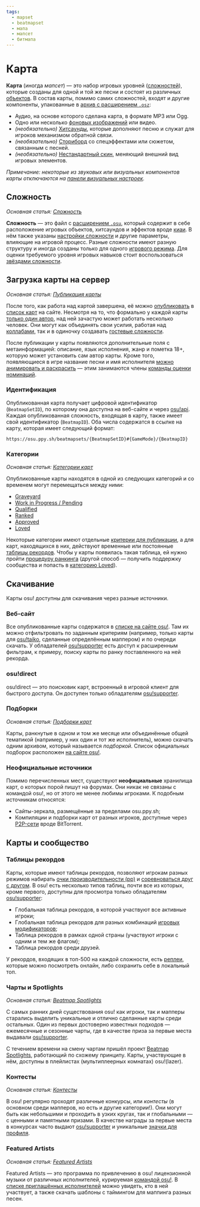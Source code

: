```yaml
---
tags:
  - mapset
  - beatmapset
  - мапа
  - мапсет
  - битмапа
---
```


# Карта

**Карта** (иногда *мапсет*) — это набор игровых уровней ([сложностей](#сложность)), которые созданы для одной и той же песни и состоят из различных [объектов](/wiki/Hit_object). В состав карты, помимо самих сложностей, входят и другие компоненты, упакованные в [архив с расширением `.osz`](/wiki/osu!_File_Formats/Osz_(file_format)):

- Аудио, на основе которого сделана карта, в формате MP3 или Ogg.
- Одно или несколько [фоновых изображений](/wiki/Beatmap/Background) или видео.
- *(необязательно)* [Хитсаунды](/wiki/Beatmapping/Hitsound), которые дополняют песню и служат для игроков механизмом обратной связи.
- *(необязательно)* [Сториборд](/wiki/Storyboard) со спецэффектами или сюжетом, связанным с песней.
- *(необязательно)* [Нестандартный скин](/wiki/Skinning), меняющий внешний вид игровых элементов.

*Примечание: некоторые из звуковых или визуальных компонентов карты отключаются на [панели визуальных настроек](/wiki/Client/Interface/Visual_settings).*

## Сложность

*Основная статья: [Сложность](/wiki/Beatmap/Difficulty)*

**Сложность** — это файл с [расширением `.osu`](/wiki/osu!_File_Formats/Osu_(file_format)), который содержит в себе расположение игровых объектов, хитсаундов и эффектов вроде [киаи](/wiki/Gameplay/Kiai_time). В нём также указаны [настройки сложности](/wiki/Client/Beatmap_editor/Song_Setup#сложность) и другие параметры, влияющие на игровой процесс. Разные сложности имеют разную структуру и иногда созданы только для одного [игрового режима](/wiki/Game_mode). Для оценки требуемого уровня игровых навыков стоит воспользоваться [звёздами сложности](/wiki/Beatmapping/Star_rating).

## Загрузка карты на сервер

*Основная статья: [Публикация карты](/wiki/Submission)*

После того, как работа над картой завершена, её можно [опубликовать](/wiki/Submission) в [список карт](https://osu.ppy.sh/beatmapsets) на сайте. Несмотря на то, что формально у каждой карты [только один автор](/wiki/Beatmap/Beatmap_host), над ней зачастую может работать несколько человек. Они могут как объединять свои усилия, работая над [коллабами](/wiki/Beatmap/Beatmap_collaborations), так и в одиночку создавать [гостевые сложности](/wiki/Beatmap/Guest_difficulty).

После публикации у карты появляются дополнительные поля с метаинформацией: описание, язык исполнения, жанр и пометка 18+, которую может установить сам автор карты. Кроме того, появляющиеся в игре название песни и имя исполнителя [можно анимировать и раскрасить](Title_text) — этим занимаются члены [команды оценки номинаций](/wiki/People/The_Team/Nomination_Assessment_Team).

### Идентификация

Опубликованная карта получает цифровой идентификатор (`BeatmapSetID`), по которому она доступна на веб-сайте и через [osu!api](/wiki/osu!api). Каждая опубликованная сложность, входящая в карту, также имеет свой идентификатор (`BeatmapID`). Оба числа содержатся в ссылке на карту, которая имеет следующий формат:

```
https://osu.ppy.sh/beatmapsets/{BeatmapSetID}#{GameMode}/{BeatmapID}
```

### Категории

*Основная статья: [Категории карт](Category)*

Опубликованные карты находятся в одной из следующих категорий и со временем могут перемещаться между ними:

- [Graveyard](Category#graveyard)
- [Work in Progress / Pending](Category#work-in-progress-и-pending)
- [Qualified](Category#qualified)
- [Ranked](Category#ranked)
- [Approved](Category#approved)
- [Loved](Category#loved)

Некоторые категории имеют отдельные [критерии для публикации](/wiki/Ranking_Criteria), а для карт, находящихся в них, действуют временные или постоянные [таблицы рекордов](#таблицы-рекордов). Чтобы у карты появилась такая таблица, ей нужно пройти [процедуру ранкинга](/wiki/Beatmap_ranking_procedure) (другой способ — получить поддержку сообщества и попасть в [категорию Loved](Category#loved)).

## Скачивание

Карты osu! доступны для скачивания через разные источники.

### Веб-сайт

Все опубликованные карты содержатся в [списке на сайте osu!](https://osu.ppy.sh/beatmapsets). Там их можно отфильтровать по заданным критериям (например, только карты для [osu!taiko](/wiki/Game_mode/osu!taiko), сделанные определённым маппером) и по очереди скачать. У обладателей [osu!supporter](/wiki/osu!supporter) есть доступ к расширенным фильтрам, к примеру, поиску карты по ранку поставленного на ней рекорда.

### osu!direct

osu!direct — это поисковик карт, встроенный в игровой клиент для быстрого доступа. Он доступен только обладателям [osu!supporter](/wiki/osu!supporter).

### Подборки

*Основная статья: [Подборки карт](Packs)*

Карты, ранкнутые в одном и том же месяце или объединённые общей тематикой (например, у них один и тот же исполнитель), можно скачать одним архивом, который называется *подборкой*. Список официальных подборок расположен [на сайте osu!](https://osu.ppy.sh/beatmaps/packs).

### Неофициальные источники

Помимо перечисленных мест, существуют **неофициальные** хранилища карт, о которых порой пишут на форумах. Они никак не связаны с командой osu!, но от этого не менее любимы игроками. К подобным источникам относятся:

- Сайты-зеркала, размещённые за пределами osu.ppy.sh;
- Компиляции и подборки карт от разных игроков, доступные через [P2P-сети](https://ru.wikipedia.org/wiki/P2P) вроде BitTorrent.

## Карты и сообщество

### Таблицы рекордов

Карты, которые имеют таблицы рекордов, позволяют игрокам разных режимов набирать [очки производительности (pp)](/wiki/Performance_points) и [соревноваться друг с другом](/wiki/Ranking). В osu! есть несколько типов таблиц, почти все из которых, кроме первого, доступны для просмотра только обладателям [osu!supporter](/wiki/osu!supporter):

- Глобальная таблица рекордов, в которой участвуют все активные игроки;
- Глобальная таблица рекордов для разных комбинаций [игровых модификаторов](/wiki/Game_modifier);
- Таблица рекордов в рамках одной страны (участвуют игроки с одним и тем же флагом);
- Таблица рекордов среди друзей.

У рекордов, входящих в топ-500 на каждой сложности, есть [реплеи](/wiki/Gameplay/Replay), которые можно посмотреть онлайн, либо сохранить себе в локальный топ.

### Чарты и Spotlights

*Основная статья: [Beatmap Spotlights](/wiki/Beatmap_Spotlights)*

С самых ранних дней существования osu! как игроки, так и мапперы старались выделить уникальные и отлично сделанные карты среди остальных. Один из первых достоверно известных подходов — ежемесячные и сезонные чарты, где в качестве приза за первые места выдавали [osu!supporter](/wiki/osu!supporter).

С течением времени на смену чартам пришёл проект [Beatmap Spotlights](/wiki/Beatmap_Spotlights), работающий по схожему принципу. Карты, участвующие в нём, доступны в плейлистах (мультиплеерных комнатах) osu!(lazer).

### Контесты

*Основная статья: [Контесты](/wiki/Contests)*

В osu! регулярно проходят различные конкурсы, или *контесты* (в основном среди мапперов, но есть и другие категории!). Они могут быть как небольшими и проходить в узких кругах, так и глобальными — с ценными и памятными призами. В качестве награды за первые места в конкурсах часто выдают [osu!supporter](/wiki/osu!supporter) и уникальные [значки для профиля](/wiki/Community/Profile_badge).

### Featured Artists

*Основная статья: [Featured Artists](/wiki/Featured_Artists)*

Featured Artists — это программа по привлечению в osu! лицензионной музыки от различных исполнителей, курируемая [командой osu!](/wiki/People/The_Team). В [списке приглашённых исполнителей](https://osu.ppy.sh/beatmaps/artists) можно увидеть, кто в ней участвует, а также скачать шаблоны с таймингом для маппинга разных песен.
